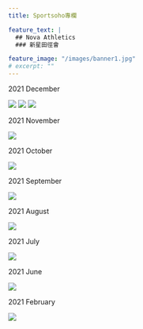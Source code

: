```yaml
---
title: Sportsoho專欄

feature_text: |
  ## Nova Athletics
  ### 新星田徑會

feature_image: "/images/banner1.jpg"
# excerpt: ""
---
```

2021 December

![](/images/2021_12.jpeg)
![](/images/2021_12_1.jpeg)
![](/images/2021_12_2.jpeg)

2021 November

![](/images/2021_11.jpg)

2021 October

![](/images/2021_10.jpg)

2021 September

![](/images/2021_9.jpg)

2021 August

![](/images/2021_8.jpg)

2021 July

![](/images/2021_7.jpg)

2021 June

![](/images/2021_6.jpg)

2021 February

![](/images/2021_2.jpeg)

